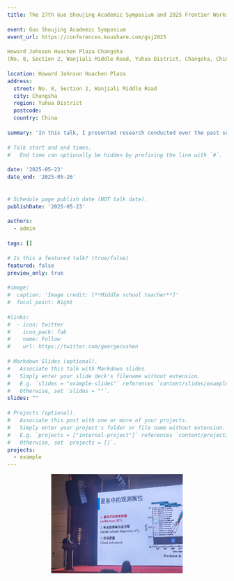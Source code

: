 ```yaml
---
title: The 27th Guo Shoujing Academic Symposium and 2025 Frontier Workshop on Galaxy Cosmology

event: Guo Shoujing Academic Symposium
event_url: https://conferences.koushare.com/gsj2025

Howard Johnson Huachen Plaza Changsha
(No. 8, Section 2, Wanjiali Middle Road, Yuhua District, Changsha, China)

location: Howard Johnson Huachen Plaza 
address:
  street: No. 8, Section 2, Wanjiali Middle Road
  city: Changsha
  region: Yuhua District
  postcode: 
  country: China

summary: 'In this talk, I presented research conducted over the past seven years on the galaxy–halo connection.'

# Talk start and end times.
#   End time can optionally be hidden by prefixing the line with `#`.

date: '2025-05-23'
date_end: '2025-05-26'


# Schedule page publish date (NOT talk date).
publishDate: '2025-05-23'

authors:
  - admin

tags: []

# Is this a featured talk? (true/false)
featured: false
preview_only: true

#image:
#  caption: 'Image credit: [**Middle school teacher**]'
#  focal_point: Right

#links:
#  - icon: twitter
#    icon_pack: fab
#    name: Follow
#    url: https://twitter.com/georgecushen

# Markdown Slides (optional).
#   Associate this talk with Markdown slides.
#   Simply enter your slide deck's filename without extension.
#   E.g. `slides = "example-slides"` references `content/slides/example-slides.md`.
#   Otherwise, set `slides = ""`.
slides: ""

# Projects (optional).
#   Associate this post with one or more of your projects.
#   Simply enter your project's folder or file name without extension.
#   E.g. `projects = ["internal-project"]` references `content/project/deep-learning/index.md`.
#   Otherwise, set `projects = []`.
projects:
  - example
---
```


<div style="display: flex; justify-content: center;">
  <img src="./pic0.jpg" alt="Photo" style="width: 60%;">
</div>